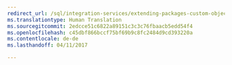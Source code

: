 ```yaml
---
redirect_url: /sql/integration-services/extending-packages-custom-objects/connection-manager/developing-a-custom-connection-manager
ms.translationtype: Human Translation
ms.sourcegitcommit: 2edcce51c6822a89151c3c3c76fbaacb5edd54f4
ms.openlocfilehash: c45dbf866bccf75bf69b9c8fc2484d9cd393220a
ms.contentlocale: de-de
ms.lasthandoff: 04/11/2017

---
```


